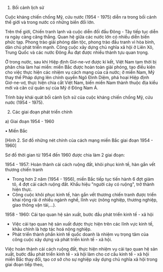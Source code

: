 1. Bối cảnh lịch sử

Cuộc kháng chiến chống Mỹ, cứu nước (1954 - 1975) diễn ra trong bối cảnh thế giới và trong nước có những biến đổi lớn.

Trên thế giới, Chiến tranh lạnh và cuộc diễn đối đầu Đông - Tây tiếp tục diễn ra ngày càng căng thẳng. Quan hệ giữa các nước lớn có nhiều diễn biến phức tạp. Phong trào giải phóng dân tộc, phong trào đấu tranh vì hòa bình, dân chủ phát triển mạnh. Công cuộc xây dựng chủ nghĩa xã hội ở Liên Xô, Trung Quốc và các nước Đông Âu đạt được nhiều thành tựu quan trọng.

Ở trong nước, sau khi Hiệp định Giơ-ne-vơ được kí kết, Việt Nam tạm thời bị phân chia làm hai miền: miền Bắc được hoàn toàn giải phóng, tạo điều kiện cho việc thực hiện các nhiệm vụ cách mạng của cả nước; ở miền Nam, Mỹ thay thế Pháp dựng lên chính quyền Ngô Đình Diệm, phá hoại Hiệp định Giơ-ne-vơ, thực hiện chia cắt Việt Nam, biến miền Nam thành thuộc địa kiểu mới và căn cứ quân sự của Mỹ ở Đông Nam Á.

Trình bày khái quát bối cảnh lịch sử của cuộc kháng chiến chống Mỹ, cứu nước (1954 - 1975).

2. Các giai đoạn phát triển chính

a) Giai đoạn 1954 - 1960

• Miền Bắc

[Hình 2. Sơ đồ những nét chính của cách mạng miền Bắc giai đoạn 1954 - 1960]

Sơ đồ thời gian từ 1954 đến 1960 được chia làm 2 giai đoạn:

1954 - 1957: Hoàn thành cải cách ruộng đất, khôi phục kinh tế, hàn gắn vết thương chiến tranh

- Trong hơn 2 năm (1954 - 1956), miền Bắc tiếp tục tiến hành 6 đợt giảm tô, 4 đợt cải cách ruộng đất. Khẩu hiệu "người cày có ruộng", trở thành hiện thực.
- Công cuộc khôi phục kinh tế, hàn gắn vết thương chiến tranh được triển khai rộng rãi ở nhiều ngành nghề, lĩnh vực (nông nghiệp, thương nghiệp, giao thông vận tải,...).

1958 - 1960: Cải tạo quan hệ sản xuất, bước đầu phát triển kinh tế - xã hội

- Việc cải tạo quan hệ sản xuất được thực hiện trên các lĩnh vực kinh tế, khâu chính là hợp tác hoá nông nghiệp.
- Phát triển thành phần kinh tế quốc doanh là nhiệm vụ trọng tâm của công cuộc xây dựng và phát triển kinh tế - xã hội.

Việc hoàn thành cải cách ruộng đất, thực hiện nhiệm vụ cải tạo quan hệ sản xuất, bước đầu phát triển kinh tế - xã hội làm cho cơ cấu kinh tế - xã hội miền Bắc thay đổi, tạo cơ sở cho sự nghiệp xây dựng chủ nghĩa xã hội trong giai đoạn tiếp theo,
